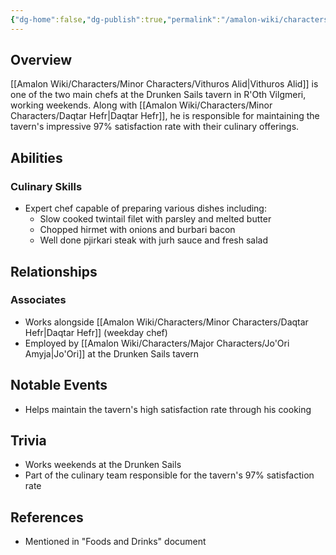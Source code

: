 ```yaml
---
{"dg-home":false,"dg-publish":true,"permalink":"/amalon-wiki/characters/minor-characters/vithuros-alid/","dgPassFrontmatter":true,"noteIcon":""}
---
```


## Overview
[[Amalon Wiki/Characters/Minor Characters/Vithuros Alid\|Vithuros Alid]] is one of the two main chefs at the Drunken Sails tavern in R'Oth Vilgmeri, working weekends. Along with [[Amalon Wiki/Characters/Minor Characters/Daqtar Hefr\|Daqtar Hefr]], he is responsible for maintaining the tavern's impressive 97% satisfaction rate with their culinary offerings.

## Abilities
### Culinary Skills
- Expert chef capable of preparing various dishes including:
  - Slow cooked twintail filet with parsley and melted butter
  - Chopped hirmet with onions and burbari bacon
  - Well done pjirkari steak with jurh sauce and fresh salad

## Relationships
### Associates
- Works alongside [[Amalon Wiki/Characters/Minor Characters/Daqtar Hefr\|Daqtar Hefr]] (weekday chef)
- Employed by [[Amalon Wiki/Characters/Major Characters/Jo'Ori Amyja\|Jo'Ori]] at the Drunken Sails tavern

## Notable Events
- Helps maintain the tavern's high satisfaction rate through his cooking

## Trivia
- Works weekends at the Drunken Sails
- Part of the culinary team responsible for the tavern's 97% satisfaction rate

## References
- Mentioned in "Foods and Drinks" document